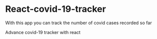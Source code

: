 # React-covid-19-tracker
With this app you can track the number of covid cases recorded so far

Advance covid-19 tracker with react